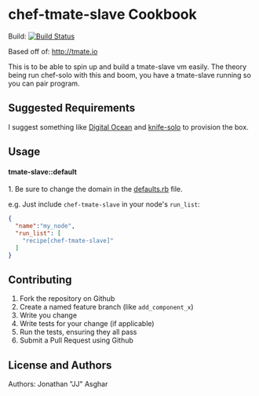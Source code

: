 # chef-tmate-slave Cookbook
Build: [![Build Status](https://travis-ci.org/jjasghar/chef-tmate-slave.png)](https://travis-ci.org/jjasghar/chef-tmate-slave)


Based off of: http://tmate.io

This is to be able to spin up and build a tmate-slave vm easily. The theory being run chef-solo with this and boom, you have a tmate-slave running so you can pair program.


## Suggested Requirements

I suggest something like [Digital Ocean](http://digitalocean.com/) and [knife-solo](http://matschaffer.github.io/knife-solo/) to provision the box. 


## Usage

#### tmate-slave::default

1\. Be sure to change the domain in the [defaults.rb](attributes/default.rb) file.

e.g.
Just include `chef-tmate-slave` in your node's `run_list`:

```json
{
  "name":"my_node",
  "run_list": [
    "recipe[chef-tmate-slave]"
  ]
}
```

## Contributing

1. Fork the repository on Github
2. Create a named feature branch (like `add_component_x`)
3. Write you change
4. Write tests for your change (if applicable)
5. Run the tests, ensuring they all pass
6. Submit a Pull Request using Github

## License and Authors
Authors: Jonathan "JJ" Asghar
